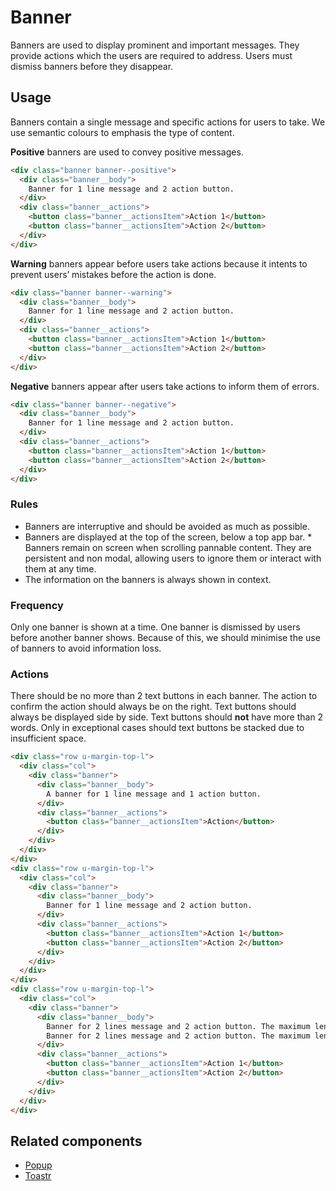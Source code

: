 # Banner
Banners are used to display prominent and important messages. They provide actions which the users are required to address. Users must dismiss banners before they disappear.

## Usage
Banners contain a single message and specific actions for users to take. We use semantic colours to emphasis the type of content.

**Positive** banners are used to convey positive messages.

```html
<div class="banner banner--positive">
  <div class="banner__body">
    Banner for 1 line message and 2 action button.
  </div>
  <div class="banner__actions">
    <button class="banner__actionsItem">Action 1</button>
    <button class="banner__actionsItem">Action 2</button>
  </div>
</div>
```

**Warning** banners appear before users take actions because it intents to prevent users’ mistakes before the action is done.

```html
<div class="banner banner--warning">
  <div class="banner__body">
    Banner for 1 line message and 2 action button.
  </div>
  <div class="banner__actions">
    <button class="banner__actionsItem">Action 1</button>
    <button class="banner__actionsItem">Action 2</button>
  </div>
</div>
```
**Negative** banners appear after users take actions to inform them of errors.

```html
<div class="banner banner--negative">
  <div class="banner__body">
    Banner for 1 line message and 2 action button.
  </div>
  <div class="banner__actions">
    <button class="banner__actionsItem">Action 1</button>
    <button class="banner__actionsItem">Action 2</button>
  </div>
</div>
```


### Rules
* Banners are interruptive and should be avoided as much as possible.
* Banners are displayed at the top of the screen, below a top app bar. * Banners remain on screen when scrolling pannable content. They are persistent and non modal, allowing users to ignore them or interact with them at any time.
* The information on the banners is always shown in context.

### Frequency
Only one banner is shown at a time. One banner is dismissed by users before another banner shows. Because of this, we should minimise the use of banners to avoid information loss.

### Actions
There should be no more than 2 text buttons in each banner. The action to confirm the action should always be on the right.
Text buttons should always be displayed side by side. Text buttons should **not** have more than 2 words. Only in exceptional cases should text buttons be stacked due to insufficient space.

```html
<div class="row u-margin-top-l">
  <div class="col">
    <div class="banner">
      <div class="banner__body">
        A banner for 1 line message and 1 action button.
      </div>
      <div class="banner__actions">
        <button class="banner__actionsItem">Action</button>
      </div>
    </div>
  </div>
</div>
<div class="row u-margin-top-l">
  <div class="col">
    <div class="banner">
      <div class="banner__body">
        Banner for 1 line message and 2 action button.
      </div>
      <div class="banner__actions">
        <button class="banner__actionsItem">Action 1</button>
        <button class="banner__actionsItem">Action 2</button>
      </div>
    </div>
  </div>
</div>
<div class="row u-margin-top-l">
  <div class="col">
    <div class="banner">
      <div class="banner__body">
        Banner for 2 lines message and 2 action button. The maximum length is 2 lines.
        Banner for 2 lines message and 2 action button. The maximum length is 2 lines.
      </div>
      <div class="banner__actions">
        <button class="banner__actionsItem">Action 1</button>
        <button class="banner__actionsItem">Action 2</button>
      </div>
    </div>
  </div>
</div>
```

## Related components

* [Popup](/#/components/Popup)
* [Toastr](/#/components/Toastr)